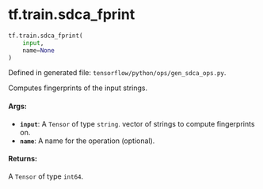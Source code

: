 <div itemscope itemtype="http://developers.google.com/ReferenceObject">
<meta itemprop="name" content="tf.train.sdca_fprint" />
</div>

# tf.train.sdca_fprint

``` python
tf.train.sdca_fprint(
    input,
    name=None
)
```



Defined in generated file: `tensorflow/python/ops/gen_sdca_ops.py`.

Computes fingerprints of the input strings.

#### Args:

* <b>`input`</b>: A `Tensor` of type `string`.
    vector of strings to compute fingerprints on.
* <b>`name`</b>: A name for the operation (optional).


#### Returns:

A `Tensor` of type `int64`.